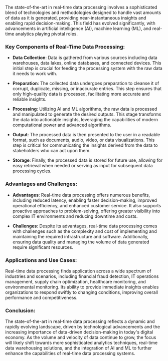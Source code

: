 The state-of-the-art in real-time data processing involves a sophisticated blend of technologies and methodologies
designed to handle vast amounts of data as it is generated, providing near-instantaneous insights and enabling rapid
decision-making. This field has evolved significantly, with advancements in artificial intelligence (AI), machine
learning (ML), and real-time analytics playing pivotal roles.

### Key Components of Real-Time Data Processing:

- **Data Collection**: Data is gathered from various sources including data warehouses, data lakes, online databases,
  and connected devices. This initial step is crucial for feeding the processing system with the raw data it needs to
  work with.

- **Preparation**: The collected data undergoes preparation to cleanse it of corrupt, duplicate, missing, or inaccurate
  entries. This step ensures that only high-quality data is processed, facilitating more accurate and reliable insights.

- **Processing**: Utilizing AI and ML algorithms, the raw data is processed and manipulated to generate the desired
  outputs. This stage transforms the data into actionable insights, leveraging the capabilities of modern computational
  power and advanced algorithms.

- **Output**: The processed data is then presented to the user in a readable format, such as documents, audio, video, or
  data visualizations. This step is critical for communicating the insights derived from the data to stakeholders who
  can act upon them.

- **Storage**: Finally, the processed data is stored for future use, allowing for easy retrieval when needed or serving
  as input for subsequent data processing cycles.

### Advantages and Challenges:

- **Advantages**: Real-time data processing offers numerous benefits, including reduced latency, enabling faster
  decision-making, improved operational efficiency, and enhanced customer service. It also supports proactive approaches
  to problem-solving, offering greater visibility into complex IT environments and reducing downtime and costs.

- **Challenges**: Despite its advantages, real-time data processing comes with challenges such as the complexity and
  cost of implementing and maintaining the required infrastructure and software. Additionally, ensuring data quality and
  managing the volume of data generated require significant resources.

### Applications and Use Cases:

Real-time data processing finds application across a wide spectrum of industries and scenarios, including financial
fraud detection, IT operations management, supply chain optimization, healthcare monitoring, and environmental
monitoring. Its ability to provide immediate insights enables organizations to respond swiftly to changing conditions,
improving overall performance and competitiveness.

### Conclusion:

The state-of-the-art in real-time data processing reflects a dynamic and rapidly evolving landscape, driven by
technological advancements and the increasing importance of data-driven decision-making in today's digital economy. As
the volume and velocity of data continue to grow, the focus will likely shift towards more sophisticated analytics
techniques, real-time data warehousing solutions, and the integration of AI and ML to further enhance the capabilities
of real-time data processing systems.
